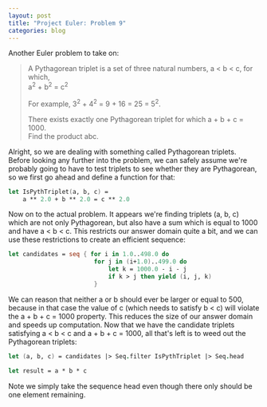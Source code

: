 ```yaml
---
layout: post
title: "Project Euler: Problem 9"
categories: blog
---
```


Another Euler problem to take on:

> A Pythagorean triplet is a set of three natural numbers, a < b < c, for which,  
> a<sup>2</sup> + b<sup>2</sup> = c<sup>2</sup>  
>   
> For example, 3<sup>2</sup> + 4<sup>2</sup> = 9 + 16 = 25 = 5<sup>2</sup>.  
>   
> There exists exactly one Pythagorean triplet for which a + b + c = 1000.  
> Find the product abc.

Alright, so we are dealing with something called Pythagorean triplets. Before looking any further into the problem, we can safely assume we're probably going to have to test triplets to see whether they are Pythagorean, so we first go ahead and define a function for that:

```fsharp
let IsPythTriplet(a, b, c) =
    a ** 2.0 + b ** 2.0 = c ** 2.0
```

Now on to the actual problem. It appears we're finding triplets (a, b, c) which are not only Pythagorean, but also have a sum which is equal to 1000 and have a < b < c. This restricts our answer domain quite a bit, and we can use these restrictions to create an efficient sequence:

```fsharp
let candidates = seq { for i in 1.0..498.0 do
                        for j in (i+1.0)..499.0 do
                            let k = 1000.0 - i - j
                            if k > j then yield (i, j, k)
                        }
```

We can reason that neither a or b should ever be larger or equal to 500, because in that case the value of c (which needs to satisfy b < c) will violate the a + b + c = 1000 property. This reduces the size of our answer domain and speeds up computation. Now that we have the candidate triplets satisfying a < b < c and a + b + c = 1000, all that's left is to weed out the Pythagorean triplets:

```fsharp
let (a, b, c) = candidates |> Seq.filter IsPythTriplet |> Seq.head

let result = a * b * c
```

Note we simply take the sequence head even though there only should be one element remaining.
